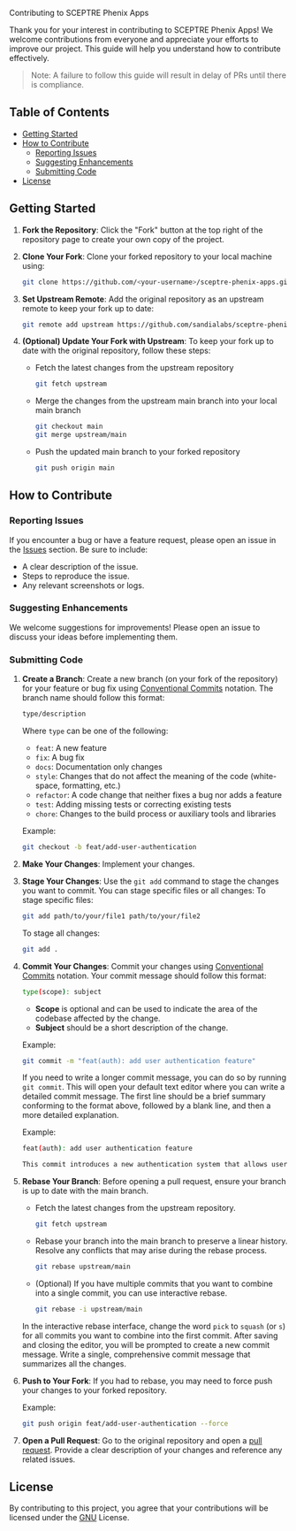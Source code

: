 Contributing to SCEPTRE Phenix Apps

Thank you for your interest in contributing to SCEPTRE Phenix Apps! We welcome contributions from everyone and appreciate your efforts to improve our project. This guide will help you understand how to contribute effectively.

> Note: A failure to follow this guide will result in delay of PRs until there is compliance. 

## Table of Contents

- [Getting Started](#getting-started)
- [How to Contribute](#how-to-contribute)
  - [Reporting Issues](#reporting-issues)
  - [Suggesting Enhancements](#suggesting-enhancements)
  - [Submitting Code](#submitting-code)
- [License](#license)

## Getting Started

1. **Fork the Repository**: Click the "Fork" button at the top right of the repository page to create your own copy of the project.

2. **Clone Your Fork**: Clone your forked repository to your local machine using:
   ```bash
   git clone https://github.com/<your-username>/sceptre-phenix-apps.git
   ```

3. **Set Upstream Remote**: Add the original repository as an upstream remote to keep your fork up to date:
    ```bash
    git remote add upstream https://github.com/sandialabs/sceptre-phenix-apps.git
    ```

4. **(Optional) Update Your Fork with Upstream**: To keep your fork up to date with the original repository, follow these steps:
    * Fetch the latest changes from the upstream repository
        ```bash
        git fetch upstream
        ```
    * Merge the changes from the upstream main branch into your local main branch
        ```bash
        git checkout main
        git merge upstream/main
        ```
    * Push the updated main branch to your forked repository
        ```bash
        git push origin main
        ```

## How to Contribute

### Reporting Issues

If you encounter a bug or have a feature request, please open an issue in the [Issues](https://github.com/sandialabs/sceptre-phenix-apps/issues) section. Be sure to include:

- A clear description of the issue.
- Steps to reproduce the issue.
- Any relevant screenshots or logs.

### Suggesting Enhancements

We welcome suggestions for improvements! Please open an issue to discuss your ideas before implementing them. 

### Submitting Code

1. **Create a Branch**: Create a new branch (on your fork of the repository) for your feature or bug fix using [Conventional Commits](https://www.conventionalcommits.org/en/v1.0.0/) notation. The branch name should follow this format:
    ```bash
    type/description
    ```
    Where `type` can be one of the following:
    - `feat`: A new feature
    - `fix`: A bug fix
    - `docs`: Documentation only changes
    - `style`: Changes that do not affect the meaning of the code (white-space, formatting, etc.)
    - `refactor`: A code change that neither fixes a bug nor adds a feature
    - `test`: Adding missing tests or correcting existing tests
    - `chore`: Changes to the build process or auxiliary tools and libraries

    Example:
    ```bash
    git checkout -b feat/add-user-authentication
    ```

2. **Make Your Changes**: Implement your changes.

3. **Stage Your Changes**: Use the `git add` command to stage the changes you want to commit. You can stage specific files or all changes:
    To stage specific files:
    ```bash
    git add path/to/your/file1 path/to/your/file2
    ```

    To stage all changes:
    ```bash
    git add .
    ```

3. **Commit Your Changes**: Commit your changes using [Conventional Commits](https://www.conventionalcommits.org/en/v1.0.0/) notation. Your commit message should follow this format:
    ```bash
    type(scope): subject
    ```
    * **Scope** is optional and can be used to indicate the area of the codebase affected by the change.
    * **Subject** should be a short description of the change.

    Example:
    ```bash
    git commit -m "feat(auth): add user authentication feature"
    ```
    If you need to write a longer commit message, you can do so by running `git commit`. This will open your default text editor where you can write a detailed commit message. The first line should be a brief summary conforming to the format above, followed by a blank line, and then a more detailed explanation. 

    Example:
    ```bash
    feat(auth): add user authentication feature

    This commit introduces a new authentication system that allows users to log in using their email and password. It also includes validation for user input and error handling.
    ```


4. **Rebase Your Branch**: Before opening a pull request, ensure your branch is up to date with the main branch.
    * Fetch the latest changes from the upstream repository.
        ```bash
        git fetch upstream
        ```
    * Rebase your branch into the main branch to preserve a linear history. Resolve any conflicts that may arise during the rebase process.
        ```bash
        git rebase upstream/main
        ```
    * (Optional) If you have multiple commits that you want to combine into a single commit, you can use interactive rebase.
        ```bash
        git rebase -i upstream/main
        ```
    In the interactive rebase interface, change the word `pick` to `squash` (or `s`) for all commits you want to combine into the first commit. After saving and closing the editor, you will be prompted to create a new commit message. Write a single, comprehensive commit message that summarizes all the changes.

5. **Push to Your Fork**: If you had to rebase, you may need to force push your changes to your forked repository.
    
    Example:
    ```bash
    git push origin feat/add-user-authentication --force
    ```
    
6. **Open a Pull Request**: Go to the original repository and open a [pull request](https://github.com/sandialabs/sceptre-phenix-apps/pulls). Provide a clear description of your changes and reference any related issues.

## License
By contributing to this project, you agree that your contributions will be licensed under the [GNU](https://github.com/sandialabs/sceptre-phenix-apps/blob/main/LICENSE) License.

